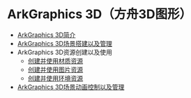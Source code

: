 # ArkGraphics 3D（方舟3D图形）
<!--Kit: ArkGraphics 3D-->
<!--Subsystem: Graphics-->
<!--Owner: @zzhao0-->
<!--Designer: @zdustc-->
<!--Tester: @zhangyue283-->
<!--Adviser: @ge-yafang-->

- [ArkGraphics 3D简介](arkgraphics3D-overview.md)
- [ArkGraphics 3D场景搭建以及管理](arkgraphics3D-scene.md)
- ArkGraphics 3D资源创建以及使用<!--arkgraphics3d-resource-->
  - [创建并使用材质资源](arkgraphics3D-resource-material.md)
  - [创建并使用图片资源](arkgraphics3D-resource-image.md)
  - [创建并使用环境资源](arkgraphics3D-resource-environment.md)
- [ArkGraphics 3D场景动画控制以及管理](arkgraphics3D-animation.md)

